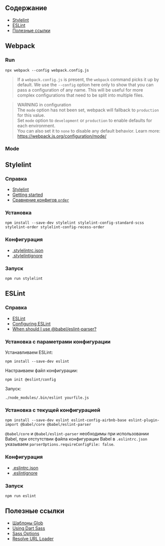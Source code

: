 ## Содержание

* [Stylelint](#Stylelint)
* [ESLint](#ESLint)
* [Полезные ссылки](#Полезные-ссылки)

## Webpack

### Run

`npx webpack --config webpack.config.js`

> If a `webpack.config.js` is present, the `webpack` command picks it up by default. We use the `--config` option here
> only to show that you can pass a configuration of any name. This will be useful for more complex configurations that
> need to be split into multiple files.

> WARNING in configuration<br>
The `mode` option has not been set, webpack will fallback to `production` for this value.<br>
Set `mode` option to `development` or `production` to enable defaults for each environment.<br>
You can also set it to `none` to disable any default behavior. Learn more: https://webpack.js.org/configuration/mode/

### Mode

## Stylelint

### Справка

* [Stylelint](https://www.npmjs.com/package/stylelint)
* [Getting started](https://github.com/stylelint/stylelint/blob/HEAD/docs/user-guide/get-started.md)
* [Сравнение конфигов `order`](https://www.npmtrends.com/stylelint-config-idiomatic-order-vs-stylelint-config-property-sort-order-smacss-vs-stylelint-config-recess-order-vs-stylelint-config-rational-order)

### Установка

`npm install --save-dev stylelint stylelint-config-standard-scss stylelint-order stylelint-config-recess-order`

### Конфигурация

* [.stylelintrc.json](.stylelintrc.json)
* [.stylelintignore](.stylelintignore)

### Запуск

`npm run stylelint`

## ESLint

### Справка

* [ESLint](https://www.npmjs.com/package/eslint)
* [Configuring ESLint](https://eslint.org/docs/user-guide/configuring/)
* [When should I use @babel/eslint-parser?](https://www.npmjs.com/package/@babel/eslint-parser)

### Установка с параметрами конфигурации

Устанавливаем ESLint:

`npm install --save-dev eslint`

Настраиваем файл конфигурации:

`npm init @eslint/config`

Запуск:

`./node_modules/.bin/eslint yourfile.js`

### Установка с текущей конфигурацией

`npm install --save-dev eslint eslint-config-airbnb-base eslint-plugin-import @babel/core @babel/eslint-parser`

`@babel/core` и `@babel/eslint-parser` необходимы при использовании Babel, при отстутствии файла конфигурации Babel
в `.eslintrc.json` указываем `parserOptions.requireConfigFile: false`.

### Конфигурация

* [.eslintrc.json](.eslintrc.json)
* [.eslintignore](.eslintignore)

### Запуск

`npm run eslint`

## Полезные ссылки

* [Шаблоны Glob](https://github.com/isaacs/node-glob#glob-primer)
* [Using Dart Sass](https://github.com/sass/dart-sass)
* [Sass Options](https://sass-lang.com/documentation/js-api/interfaces/Options)
* [Resolve URL Loader](https://github.com/bholloway/resolve-url-loader/blob/v5/packages/resolve-url-loader/README.md)

